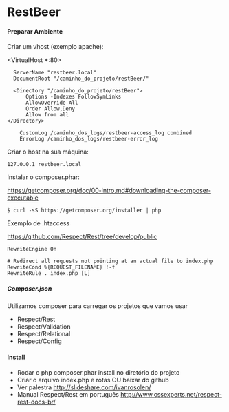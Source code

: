 # RestBeer


#### Preparar Ambiente

Criar um vhost (exemplo apache):

  <VirtualHost *:80>
  
      ServerName "restbeer.local"
      DocumentRoot "/caminho_do_projeto/restBeer/"
    
      <Directory "/caminho_do_projeto/restBeer">
          Options -Indexes FollowSymLinks
          AllowOverride All
          Order Allow,Deny
          Allow from all
    </Directory>        
        
        CustomLog /caminho_dos_logs/restbeer-access_log combined
        ErrorLog /caminho_dos_logs/restbeer-error_log
  </VirtualHost>

Criar o host na sua máquina:

	127.0.0.1 restbeer.local

Instalar o composer.phar: 

<https://getcomposer.org/doc/00-intro.md#downloading-the-composer-executable>

	$ curl -sS https://getcomposer.org/installer | php

Exemplo de .htaccess

<https://github.com/Respect/Rest/tree/develop/public>

	RewriteEngine On

	# Redirect all requests not pointing at an actual file to index.php
	RewriteCond %{REQUEST_FILENAME} !-f
	RewriteRule . index.php [L] 

##### Composer.json

Utilizamos composer para carregar os projetos que vamos usar

* Respect/Rest
* Respect/Validation
* Respect/Relational
* Respect/Config

#### Install

* Rodar o php composer.phar install no diretório do projeto
* Criar o arquivo index.php e rotas OU baixar do github
* Ver palestra <http://slideshare.com/ivanrosolen/>
* Manual Respect/Rest em português <http://www.cssexperts.net/respect-rest-docs-br/>